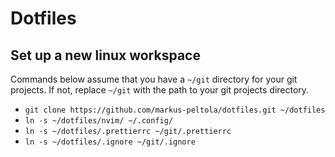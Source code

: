 # Dotfiles

## Set up a new linux workspace

Commands below assume that you have a `~/git` directory for your git projects. If not, replace `~/git` with the path to your git projects directory.

- `git clone https://github.com/markus-peltola/dotfiles.git ~/dotfiles`
- `ln -s ~/dotfiles/nvim/ ~/.config/`
- `ln -s ~/dotfiles/.prettierrc ~/git/.prettierrc`
- `ln -s ~/dotfiles/.ignore ~/git/.ignore`
